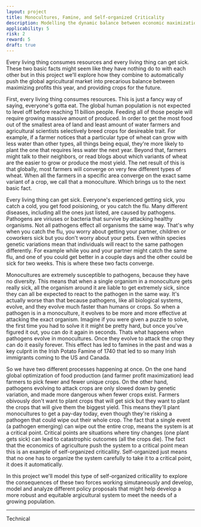 ```yaml
---
layout: project
title: Monocultures, Famine, and Self-organized Criticality 
description: Modelling the dynamic balance between economic maximization and ecological stability in agriculture 
applicability: 5
risk: 2
reward: 5
draft: true
---
```


Every living thing consumes resources and every living thing can get sick. These two basic facts might seem like they have nothing do to with each other but in this project we'll explore how they combine to automatically push the global agricultural market into precarious balance between maximizing profits this year, and providing crops for the future. 

First, every living thing consumes resources. This is just a fancy way of saying, everyone's gotta eat. The global human population is not expected to level off before reaching 11 billion people. Feeding all of those people will require growing massive amount of produced. In order to get the most food out of the smallest area of land and least amount of water farmers and agricultural scientists selectively breed crops for desireable trait. For example, if a farmer notices that a particular type of wheat can grow with less water than other types, all things being equal, they're more likely to plant the one that requires less water the next year. Beyond that, farmers might talk to their neighbors, or read blogs about which variants of wheat are the easier to grow or produce the most yield. The net result of this is that globally, most farmers will converge on very few different types of wheat. When all the farmers in a specific area converge on the exact same variant of a crop, we call that a monoculture. Which brings us to the next basic fact. 

Every living thing can get sick. Everyone's experienced getting sick, you catch a cold, you get food poisioning, or you catch the flu. Many different diseases, including all the ones just listed, are caused by pathogens. Pathogens are viriuses or bacteria that survive by attacking healthy organisms. Not all pathogens effect all organisms the same way. That's why when you catch the flu, you worry about getting your partner, children or coworkers sick but you don't worry about your pets. Even within species genetic variations mean that individuals will react to the same pathogen differently. For example while you and your partner might catch the same flu, and one of you could get better in a couple days and the other could be sick for two weeks. This is where these two facts converge.

Monocultures are extremely susceptible to pathogens, because they have no diversity. This means that when a single organism in a monoculture gets really sick, all the organism around it are liable to get extremely sick, since they can all be expected to react to the pathogen in the same way. It's actually worse than that because pathogens, like all biological systems, evolve, and they evolve much faster than humans or crops. So when a pathogen is in a monoculture, it evolves to be more and more effective at attacking the exact organism. Imagine if you were given a puzzle to solve, the first time you had to solve it it might be pretty hard, but once you've figured it out, you can do it again in seconds. Thats what happens when pathogens evolve in monocultures. Once they evolve to attack the crop they can do it easily forever. This effect has led to famines in the past and was a key culprit in the Irish Potato Famine of 1740 that led to so many Irish immigrants coming to the US and Canada. 

So we have two different processes happening at once. On the one hand global optimization of food production (and farmer profit maximization) lead farmers to pick fewer and fewer unique crops. On the other hand, pathogens evolving to attack crops are only slowed down by genetic variation, and made more dangerous when fewer crops exist. Farmers obivously don't want to plant crops that will get sick but they want to plant the crops that will give them the biggest yield. This means they'll plant monocultures to get a pay-day today, even though they're risking a pathogen that could wipe out their whole crop. The fact that a single event (a pathogen emerging) can wipe out the entire crop, means the system is at a critical point. Critical points are situations where tiny changes (one plant gets sick) can lead to catastrophic outcomes (all the crops die). The fact that the economics of agriculture push the system to a critical point mean this is an example of self-organized criticallity. Self-organized just means that no one has to organize the system carefully to take it to a critical point, it does it automatically. 

In this project we'll model this type of self-organized criticallity to explore the consequences of these two forces working simutaneously and develop, model and analyze different policy proposals that might help develop a more robust and equitable argicultural system to meet the needs of a growing population. 

<hr />

Technical 
